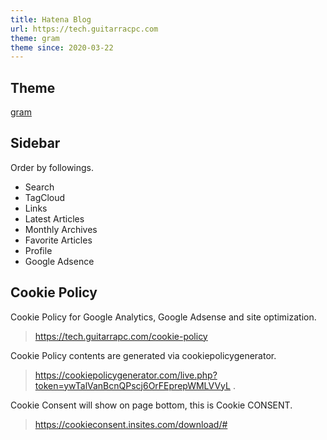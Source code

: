 ```yaml
---
title: Hatena Blog
url: https://tech.guitarracpc.com
theme: gram
theme since: 2020-03-22
---
```


## Theme

[gram](https://blog.hatena.ne.jp/-/store/theme/17680117127077295762)

## Sidebar

Order by followings.

* Search
* TagCloud
* Links
* Latest Articles
* Monthly Archives
* Favorite Articles
* Profile
* Google Adsence

## Cookie Policy

 Cookie Policy for Google Analytics, Google Adsense and site optimization.

 > https://tech.guitarrapc.com/cookie-policy

 Cookie Policy contents are generated via cookiepolicygenerator.

> https://cookiepolicygenerator.com/live.php?token=ywTalVanBcnQPscj6OrFEprepWMLVVyL .

Cookie Consent will show on page bottom, this is Cookie CONSENT.

> https://cookieconsent.insites.com/download/#
